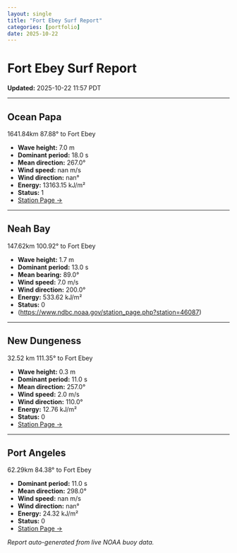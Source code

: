 ```yaml
---
layout: single
title: "Fort Ebey Surf Report"
categories: [portfolio]
date: 2025-10-22
---
```


# Fort Ebey Surf Report
**Updated:** 2025-10-22 11:57 PDT

---

## Ocean Papa 
1641.84km 87.88° to Fort Ebey
- **Wave height:** 7.0 m  
- **Dominant period:** 18.0 s  
- **Mean direction:** 267.0°  
- **Wind speed:** nan m/s  
- **Wind direction:** nan°  
- **Energy:** 13163.15 kJ/m²  
- **Status:** 1  
- [Station Page →](https://www.ndbc.noaa.gov/station_page.php?station=46246)

---

## Neah Bay 
147.62km 100.92° to Fort Ebey

- **Wave height:** 1.7 m  
- **Dominant period:** 13.0 s  
- **Mean bearing:** 89.0°  
- **Wind speed:** 7.0 m/s  
- **Wind direction:** 200.0°  
- **Energy:** 533.62 kJ/m²  
- **Status:** 0  
- (https://www.ndbc.noaa.gov/station_page.php?station=46087)

---

## New Dungeness 
32.52 km 111.35° to Fort Ebey 

- **Wave height:** 0.3 m  
- **Dominant period:** 11.0 s  
- **Mean direction:** 257.0°  
- **Wind speed:** 2.0 m/s  
- **Wind direction:** 110.0°  
- **Energy:** 12.76 kJ/m²  
- **Status:** 0  
- [Station Page →](https://www.ndbc.noaa.gov/station_page.php?station=46088)

---

## Port Angeles 
62.29km 84.38° to Fort Ebey 
- **Dominant period:** 11.0 s  
- **Mean direction:** 298.0°  
- **Wind speed:** nan m/s  
- **Wind direction:** nan°  
- **Energy:** 24.32 kJ/m²  
- **Status:** 0  
- [Station Page →](https://www.ndbc.noaa.gov/station_page.php?station=46267)

*Report auto-generated from live NOAA buoy data.*
